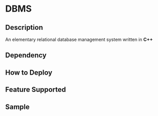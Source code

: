 # DBMS

## Description
An elementary relational database management system written in **C++**

## Dependency

## How to Deploy

## Feature Supported

## Sample
